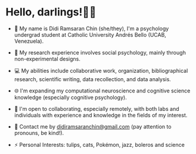 # Hello, darlings!🧚‍♀️

+ 🏫 My name is Didi Ramsaran Chin (she/they), I'm a psychology undergrad student at Catholic University Andrés Bello (UCAB, Venezuela).
+ 🔭 My research experience involves social psychology, mainly through non-experimental designs.
+ 💻 My abilities include collaborative work, organization, bibliographical research, scientific writing, data recollection, and data analysis.
+ 🌐 I'm expanding my computational neuroscience and cognitive science knowledge (especially cognitive psychology).
+ 👯 I'm open to collaborating, especially remotely, with both labs and individuals with experience and knowledge in the fields of my interest.
+ 📩 Contact me by [didiramsaranchin@gmail.com](didiramsaranchin@gmail.com) (pay attention to pronouns, be kind!).

+ ⚡ Personal Interests: tulips, cats, Pokémon, jazz, boleros and science


